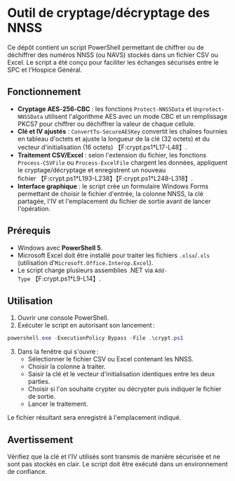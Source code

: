 # Outil de cryptage/décryptage des NNSS

Ce dépôt contient un script PowerShell permettant de chiffrer ou de déchiffrer des numéros NNSS (ou NAVS) stockés dans un fichier CSV ou Excel. Le script a été conçu pour faciliter les échanges sécurisés entre le SPC et l'Hospice Général.

## Fonctionnement

- **Cryptage AES‑256‑CBC** : les fonctions `Protect-NNSSData` et `Unprotect-NNSSData` utilisent l'algorithme AES avec un mode CBC et un remplissage PKCS7 pour chiffrer ou déchiffrer la valeur de chaque cellule.
- **Clé et IV ajustés** : `ConvertTo-SecureAESKey` convertit les chaînes fournies en tableau d'octets et ajuste la longueur de la clé (32 octets) et du vecteur d'initialisation (16 octets) 【F:crypt.ps1†L17-L48】.
- **Traitement CSV/Excel** : selon l'extension du fichier, les fonctions `Process-CSVFile` ou `Process-ExcelFile` chargent les données, appliquent le cryptage/décryptage et enregistrent un nouveau fichier 【F:crypt.ps1†L193-L238】【F:crypt.ps1†L248-L318】.
- **Interface graphique** : le script crée un formulaire Windows Forms permettant de choisir le fichier d'entrée, la colonne NNSS, la clé partagée, l'IV et l'emplacement du fichier de sortie avant de lancer l'opération.

## Prérequis

- Windows avec **PowerShell 5**.
- Microsoft Excel doit être installé pour traiter les fichiers `.xlsx`/`.xls` (utilisation d'`Microsoft.Office.Interop.Excel`).
- Le script charge plusieurs assemblies .NET via `Add-Type` 【F:crypt.ps1†L9-L14】.

## Utilisation

1. Ouvrir une console PowerShell.
2. Exécuter le script en autorisant son lancement :

```powershell
powershell.exe -ExecutionPolicy Bypass -File .\crypt.ps1
```

3. Dans la fenêtre qui s'ouvre :
   - Sélectionner le fichier CSV ou Excel contenant les NNSS.
   - Choisir la colonne à traiter.
   - Saisir la clé et le vecteur d'initialisation identiques entre les deux parties.
   - Choisir si l'on souhaite crypter ou décrypter puis indiquer le fichier de sortie.
   - Lancer le traitement.

Le fichier résultant sera enregistré à l'emplacement indiqué.

## Avertissement

Vérifiez que la clé et l'IV utilisés sont transmis de manière sécurisée et ne sont pas stockés en clair. Le script doit être exécuté dans un environnement de confiance.

